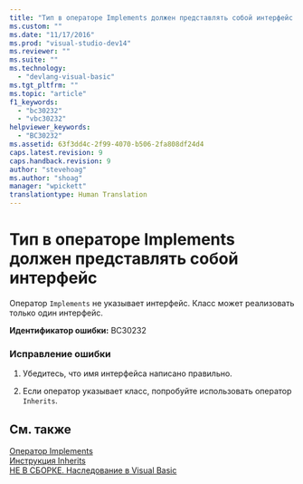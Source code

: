 ```yaml
---
title: "Тип в операторе Implements должен представлять собой интерфейс | Microsoft Docs"
ms.custom: ""
ms.date: "11/17/2016"
ms.prod: "visual-studio-dev14"
ms.reviewer: ""
ms.suite: ""
ms.technology: 
  - "devlang-visual-basic"
ms.tgt_pltfrm: ""
ms.topic: "article"
f1_keywords: 
  - "bc30232"
  - "vbc30232"
helpviewer_keywords: 
  - "BC30232"
ms.assetid: 63f3dd4c-2f99-4070-b506-2fa808df24d4
caps.latest.revision: 9
caps.handback.revision: 9
author: "stevehoag"
ms.author: "shoag"
manager: "wpickett"
translationtype: Human Translation
---
```

# Тип в операторе Implements должен представлять собой интерфейс
Оператор `Implements` не указывает интерфейс. Класс может реализовать только один интерфейс.  
  
 **Идентификатор ошибки:** BC30232  
  
### Исправление ошибки  
  
1.  Убедитесь, что имя интерфейса написано правильно.  
  
2.  Если оператор указывает класс, попробуйте использовать оператор `Inherits`.  
  
## См. также  
 [Оператор Implements](../../visual-basic/language-reference/statements/implements-statement.md)   
 [Инструкция Inherits](../../visual-basic/language-reference/statements/inherits-statement.md)   
 [НЕ В СБОРКЕ. Наследование в Visual Basic](http://msdn.microsoft.com/ru-ru/e5e6e240-ed31-4657-820c-079b7c79313c)